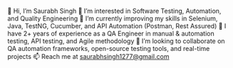 👋 Hi, I’m Saurabh Singh
👀 I’m interested in Software Testing, Automation, and Quality Engineering
🌱 I’m currently improving my skills in Selenium, Java, TestNG, Cucumber, and API Automation (Postman, Rest Assured)
💼 I have 2+ years of experience as a QA Engineer in manual & automation testing, API testing, and Agile methodology
💞️ I’m looking to collaborate on QA automation frameworks, open-source testing tools, and real-time projects
📫 Reach me at saurabhsingh1277@gmail.com

<!---

Saurabhsingh70/Saurabhsingh70 is a ✨ special ✨ repository because its `README.md` (this file) appears on your GitHub profile.
You can click the Preview link to take a look at your changes.
--->
